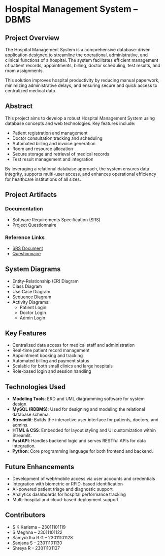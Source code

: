 # Hospital Management System – DBMS

## Project Overview

The Hospital Management System is a comprehensive database-driven application designed to streamline the operational, administrative, and clinical functions of a hospital. The system facilitates efficient management of patient records, appointments, billing, doctor scheduling, test results, and room assignments.

This solution improves hospital productivity by reducing manual paperwork, minimizing administrative delays, and ensuring secure and quick access to centralized medical data.

## Abstract

This project aims to develop a robust Hospital Management System using database concepts and web technologies. Key features include:

- Patient registration and management
- Doctor consultation tracking and scheduling
- Automated billing and invoice generation
- Room and resource allocation
- Secure storage and retrieval of medical records
- Test result management and integration

By leveraging a relational database approach, the system ensures data integrity, supports multi-user access, and enhances operational efficiency for healthcare institutions of all sizes.

## Project Artifacts

### Documentation

- Software Requirements Specification (SRS)
- Project Questionnaire

### Reference Links

- [SRS Document](https://ssneduin-my.sharepoint.com/:b:/g/personal/karisma23110270_snuchennai_edu_in/ETfXKviJ7fBDrOyzqxmj31cBo63BNrbbf43Bu-p1d1MNHQ?e=Z0n1ir)  
- [Questionnaire](https://ssneduin-my.sharepoint.com/:w:/g/personal/karisma23110270_snuchennai_edu_in/Ed6wNcqrihtLnQVJc_DYkYABi_PFrrmtfi6ugv27qrEsDw?e=okM4VA)

## System Diagrams

- Entity-Relationship (ER) Diagram
- Class Diagram
- Use Case Diagram
- Sequence Diagram
- Activity Diagrams:
  - Patient Login
  - Doctor Login
  - Admin Login

## Key Features

- Centralized data access for medical staff and administration
- Real-time patient record management
- Appointment booking and tracking
- Automated billing and payment status
- Scalable for both small clinics and large hospitals
- Role-based login and session handling

## Technologies Used

- **Modeling Tools**: ERD and UML diagramming software for system design.
- **MySQL (RDBMS)**: Used for designing and modeling the relational database schema.
- **Streamlit**: Builds the interactive user interface for patients, doctors, and admins.
- **HTML & CSS**: Embedded for layout styling and UI customization within Streamlit.
- **FastAPI**: Handles backend logic and serves RESTful APIs for data integration.
- **Python**: Core programming language for both frontend and backend.

## Future Enhancements

- Development of web/mobile access via user accounts and credentials
- Integration with biometric or RFID-based identification
- AI-powered patient triage and diagnostic support
- Analytics dashboards for hospital performance tracking
- Multi-hospital and cloud-based deployment support

## Contributors

- S K Karisma – 23011101119  
- S Meghna – 23011101122  
- Samyuktha R G – 23011101128  
- Sanjana S – 23011101130  
- Shreya R – 23011101137
